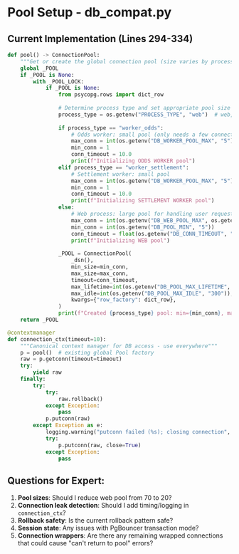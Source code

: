 # Pool Setup - db_compat.py

## Current Implementation (Lines 294-334)

```python
def pool() -> ConnectionPool:
    """Get or create the global connection pool (size varies by process type)"""
    global _POOL
    if _POOL is None:
        with _POOL_LOCK:
            if _POOL is None:
                from psycopg.rows import dict_row
                
                # Determine process type and set appropriate pool size
                process_type = os.getenv("PROCESS_TYPE", "web")  # web, worker_odds, worker_settlement
                
                if process_type == "worker_odds":
                    # Odds worker: small pool (only needs a few connections)
                    max_conn = int(os.getenv("DB_WORKER_POOL_MAX", "5"))
                    min_conn = 1
                    conn_timeout = 10.0
                    print(f"Initializing ODDS WORKER pool")
                elif process_type == "worker_settlement":
                    # Settlement worker: small pool
                    max_conn = int(os.getenv("DB_WORKER_POOL_MAX", "5"))
                    min_conn = 1
                    conn_timeout = 10.0
                    print(f"Initializing SETTLEMENT WORKER pool")
                else:
                    # Web process: large pool for handling user requests
                    max_conn = int(os.getenv("DB_WEB_POOL_MAX", os.getenv("DB_MAX_CONN", "70")))
                    min_conn = int(os.getenv("DB_POOL_MIN", "5"))
                    conn_timeout = float(os.getenv("DB_CONN_TIMEOUT", "5"))
                    print(f"Initializing WEB pool")
                
                _POOL = ConnectionPool(
                    _dsn(),
                    min_size=min_conn,
                    max_size=max_conn,
                    timeout=conn_timeout,
                    max_lifetime=int(os.getenv("DB_POOL_MAX_LIFETIME", "900")),
                    max_idle=int(os.getenv("DB_POOL_MAX_IDLE", "300")),
                    kwargs={"row_factory": dict_row},
                )
                print(f"Created {process_type} pool: min={min_conn}, max={max_conn}, timeout={conn_timeout}s")
    return _POOL

@contextmanager
def connection_ctx(timeout=10):
    """Canonical context manager for DB access - use everywhere"""
    p = pool()  # existing global Pool factory
    raw = p.getconn(timeout=timeout)
    try:
        yield raw
    finally:
        try:
            try:
                raw.rollback()
            except Exception:
                pass
            p.putconn(raw)
        except Exception as e:
            logging.warning("putconn failed (%s); closing connection", e)
            try:
                p.putconn(raw, close=True)
            except Exception:
                pass
```

## Questions for Expert:

1. **Pool sizes**: Should I reduce web pool from 70 to 20?
2. **Connection leak detection**: Should I add timing/logging in `connection_ctx`?
3. **Rollback safety**: Is the current rollback pattern safe?
4. **Session state**: Any issues with PgBouncer transaction mode?
5. **Connection wrappers**: Are there any remaining wrapped connections that could cause "can't return to pool" errors?


